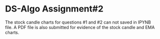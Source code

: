# DS-Algo Assignment#2
The stock candle charts for questions #1 and #2 can not saved in IPYNB file. A PDF file is also submitted for evidence of the stock candle and EMA charts.  
